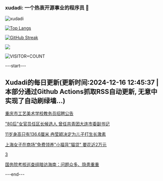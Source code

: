 ### xudadi: 一个热衷开源事业的程序员 👋

![xudadi](https://github-readme-stats-git-masterorgs-github-readme-stats-team.vercel.app/api?username=xudadi)

[![Top Langs](https://github-readme-stats.vercel.app/api/top-langs/?username=xudadi)](https://github.com/anuraghazra/github-readme-stats)

[![GitHub Streak](https://streak-stats.demolab.com?user=xudadi&locale=zh_Hans)](https://git.io/streak-stats)

![](https://raw.githubusercontent.com/xudadi/xudadi/main/assets/github-contribution-grid-snake.svg)

![VISITOR+COUNT](https://komarev.com/ghpvc/?username=xudadi&label=VISITOR+COUNT)


---start---

## Xudadi的每日更新(更新时间:2024-12-16 12:45:37 | 本部分通过Github Actions抓取RSS自动更新, 无意中实现了自动刷绿墙...)

[重庆市工艺美术学校教务员招聘公告](https://www.gongkaoleida.com/article/2230476)

["80后"女官员任区长候选人 曾任共青团大连市委副书记](https://m.163.com/news/article/JJFUVBJ80530JPVV.html)

[11岁身高只有136.6厘米 冉莹颖决定为儿子打生长激素](https://m.163.com/news/article/JJFOU358053469LG.html)

[上海女子在商场"免费领养"小猫背"猫贷" 要花近2万元](https://m.163.com/news/article/JJDBMNN5055040N3.html)

[3](https://m.163.com/touch/news/sub/domestic)

[国务院考核巡查组暗访海南：问题众多、隐患重重](https://m.163.com/news/article/JJFE53DJ0530M570.html)

---end---
